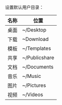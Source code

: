 设置默认用户目录：

| 名称 | 位置 |
| --- | --- |
| 桌面 | ~/Desktop |
| 下载 | ~Download |
| 模板 | ~/Templates |
| 共享 | ~/Publicshare |
| 文档 | ~/Documents |
| 音乐 | ~/Music |
| 图片 | ~/Pictures |
| 视频 | ~/Videos |

